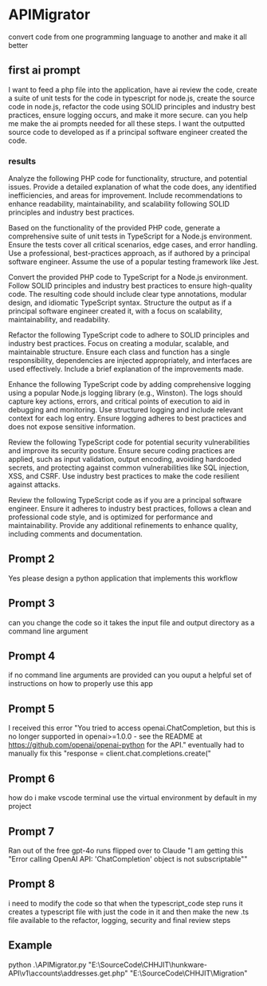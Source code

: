 # APIMigrator

convert code from one programming language to another and make it all better

## first ai prompt

I want to feed a php file into the application, have ai review the code, create a suite of unit tests for the code in typescript for node.js, create the source code in node.js, refactor the code using SOLID principles and industry best practices, ensure logging occurs, and make it more secure. can you help me make the ai prompts needed for all these steps. I want the outputted source code to developed as if a principal software engineer created the code.

### results

Analyze the following PHP code for functionality, structure, and potential issues. Provide a detailed explanation of what the code does, any identified inefficiencies, and areas for improvement. Include recommendations to enhance readability, maintainability, and scalability following SOLID principles and industry best practices.

Based on the functionality of the provided PHP code, generate a comprehensive suite of unit tests in TypeScript for a Node.js environment. Ensure the tests cover all critical scenarios, edge cases, and error handling. Use a professional, best-practices approach, as if authored by a principal software engineer. Assume the use of a popular testing framework like Jest.

Convert the provided PHP code to TypeScript for a Node.js environment. Follow SOLID principles and industry best practices to ensure high-quality code. The resulting code should include clear type annotations, modular design, and idiomatic TypeScript syntax. Structure the output as if a principal software engineer created it, with a focus on scalability, maintainability, and readability.

Refactor the following TypeScript code to adhere to SOLID principles and industry best practices. Focus on creating a modular, scalable, and maintainable structure. Ensure each class and function has a single responsibility, dependencies are injected appropriately, and interfaces are used effectively. Include a brief explanation of the improvements made.

Enhance the following TypeScript code by adding comprehensive logging using a popular Node.js logging library (e.g., Winston). The logs should capture key actions, errors, and critical points of execution to aid in debugging and monitoring. Use structured logging and include relevant context for each log entry. Ensure logging adheres to best practices and does not expose sensitive information.

Review the following TypeScript code for potential security vulnerabilities and improve its security posture. Ensure secure coding practices are applied, such as input validation, output encoding, avoiding hardcoded secrets, and protecting against common vulnerabilities like SQL injection, XSS, and CSRF. Use industry best practices to make the code resilient against attacks.

Review the following TypeScript code as if you are a principal software engineer. Ensure it adheres to industry best practices, follows a clean and professional code style, and is optimized for performance and maintainability. Provide any additional refinements to enhance quality, including comments and documentation.

## Prompt 2

Yes please design a python application that implements this workflow

## Prompt 3

can you change the code so it takes the input file and output directory as a command line argument

## Prompt 4

if no command line arguments are provided can you ouput a helpful set of instructions on how to properly use this app

## Prompt 5

I received this error "You tried to access openai.ChatCompletion, but this is no longer supported in openai>=1.0.0 - see the README at https://github.com/openai/openai-python for the API."
eventually had to manually fix this "response = client.chat.completions.create("

## Prompt 6

how do i make vscode terminal use the virtual environment by default in my project

## Prompt 7

Ran out of the free gpt-4o runs flipped over to Claude
"I am getting this "Error calling OpenAI API: 'ChatCompletion' object is not subscriptable""

## Prompt 8

i need to modify the code so that when the typescript_code step runs it creates a typescript file with just the code in it and then make the new .ts file available to the refactor, logging, security and final review steps

## Example
python .\APIMigrator.py "E:\SourceCode\CHHJIT\hunkware-API\v1\accounts\addresses.get.php"  "E:\SourceCode\CHHJIT\Migration"